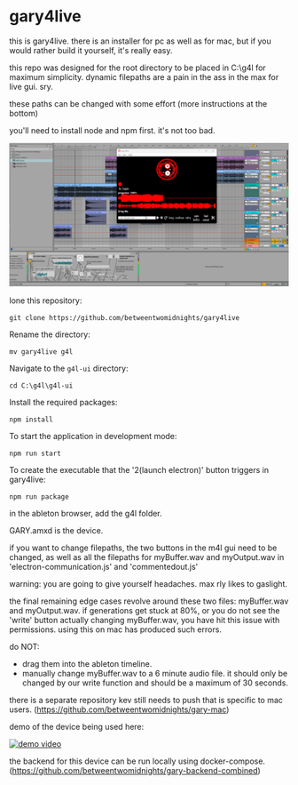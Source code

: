 # gary4live

this is gary4live. there is an installer for pc as well as for mac, but if you would rather build it yourself, it's really easy.

this repo was designed for the root directory to be placed in C:\\g4l for maximum simplicity. dynamic filepaths are a pain in the ass in the max for live gui. sry.

these paths can be changed with some effort (more instructions at the bottom)

you'll need to install node and npm first. it's not too bad.

![gary4live](./gary4live%20screenshot.png)

lone this repository:

```
git clone https://github.com/betweentwomidnights/gary4live
```

Rename the directory:

```
mv gary4live g4l
```

Navigate to the `g4l-ui` directory:

```
cd C:\g4l\g4l-ui
```

Install the required packages:

```
npm install
```

To start the application in development mode:

```
npm run start
```

To create the executable that the '2(launch electron)' button triggers in gary4live:

```
npm run package
```

in the ableton browser, add the g4l folder.  

GARY.amxd is the device.

if you want to change filepaths, the two buttons in the m4l gui need to be changed, as well as all the filepaths for myBuffer.wav and myOutput.wav in 'electron-communication.js' and 'commentedout.js'

warning: you are going to give yourself headaches. max rly likes to gaslight.

the final remaining edge cases revolve around these two files: myBuffer.wav and myOutput.wav. if generations get stuck at 80%, or you do not see the 'write' button actually changing myBuffer.wav, you have hit this issue with permissions. using this on mac has produced such errors. 

do NOT:

- drag them into the ableton timeline.
- manually change myBuffer.wav to a 6 minute audio file. it should only be changed by our write function and should be a maximum of 30 seconds.

there is a separate repository kev still needs to push that is specific to mac users. (https://github.com/betweentwomidnights/gary-mac)

demo of the device being used here:

[![demo video](https://img.youtube.com/vi/ZqgcRiAlrHQ/0.jpg)](https://youtu.be/ZqgcRiAlrHQ)

the backend for this device can be run locally using docker-compose. (https://github.com/betweentwomidnights/gary-backend-combined)
